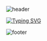 ![header](https://capsule-render.vercel.app/api?type=waving&color=0000FF&height=120&section=header)

[![Typing SVG](https://readme-typing-svg.herokuapp.com/?color=0000FF&size=35&center=true&vCenter=true&width=1000&lines=Hello,+I'm+Guilherme+Oliveira;I'm+from+Brazil-Juiz+de+Fora+MG;.NET+Software+Engineer)](https://git.io/typing-svg)

![footer](https://capsule-render.vercel.app/api?type=waving&color=0000FF&height=120&section=footer)
